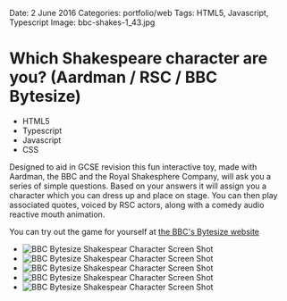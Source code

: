 Date: 2 June 2016
Categories: portfolio/web
Tags: HTML5, Javascript, Typescript
Image: bbc-shakes-1_43.jpg

# Which Shakespeare character are you? (Aardman / RSC / BBC Bytesize)

<section class="description">

<ul class="skills">
  <li>HTML5</li>
  <li>Typescript</li>
  <li>Javascript</li>
  <li>CSS</li>
</ul>

Designed to aid in GCSE revision this fun interactive toy, made with Aardman, the BBC and the Royal Shakesphere Company, will ask you a series of simple questions. Based on your answers it will assign you a character which you can dress up and place on stage. You can then play associated quotes, voiced by RSC actors, along with a comedy audio reactive mouth animation.

You can try out the game for yourself at <a href="http://www.bbc.co.uk/guides/zspsdmn">the BBC's Bytesize website</a>

</section>

<ul class="image_group_large">
  <li class="slide"><img src="/attachments/bbc-shakes-1.jpg" alt="BBC Bytesize Shakespear Character Screen Shot"></li>
  <li class="slide"><img src="/attachments/bbc-shakes-2.jpg" alt="BBC Bytesize Shakespear Character Screen Shot"></li>
  <li class="slide"><img src="/attachments/bbc-shakes-3.jpg" alt="BBC Bytesize Shakespear Character Screen Shot"></li>
  <li class="slide"><img src="/attachments/bbc-shakes-4.jpg" alt="BBC Bytesize Shakespear Character Screen Shot"></li>
  <li class="slide"><img src="/attachments/bbc-shakes-5.jpg" alt="BBC Bytesize Shakespear Character Screen Shot"></li>
</ul>

